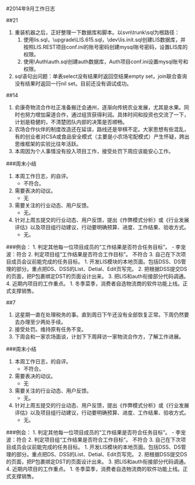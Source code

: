 #2014年9月工作日志

##21
1. 重装机器之后，正好整理一下数据库和脚本。以svn\trunk\sql为根路径：
	1. 使用lis.sql，\upgrade\LIS.615.sql，\dev\lis.init.sql创建LIS数据库，并按照LIS.REST项目conf.ini的账号密码创建mysql账号密码，设置LIS库的权限。
	2. 使用\Auth\auth.sql创建auth数据库，Auth项目conf.ini设置mysql账号和权限。
2. sql语句出问题：单表select没有结果时返回空结果empty set，join联合查询没有结果时返回一行nil set。目前还没有调试成功。

##14
1. 俞康奇物流合作社正准备搬迁会通州，逐渐向传统农业发展，尤其是水果。同时也努力增加渠道合作，通过组货获得利润。具体时间和投资也交流了一下，计划是稳健的，不清楚团队内部的决策是否顺畅。
2. 农场合作伙伴的制度改造还在延误，路线还是举棋不定。大家思想有些混乱，有的创业者对CSA或食品安全模式（主要是小农场宅配模式）产生怀疑，跨出思维框架的实验比往年活跃。
3. 本周因为个人事情没有投入项目工作，接受处罚下周应该能安心工作。


###周末小结
1. 本周工作日志，的自评。
	- 不符合。
2. 需要表决的动议。
	- 无
3. 需要关注的行业动态、用户反馈。
	- 无。 
4. 针对上周五提交的行业动态、用户反馈，提出《作弊模式分析》或《行业发展评估》以及项目组行动建议，行动要明确预算、进度、工作结果、验收方式。
	- 无。

###例会：
	1. 判定其他每一位项目成员的“工作结果是否符合任务目标”。
		- 李宠波：符合
	2. 判定项目组“工作结果是否符合工作目标”。
		 不符合
	3. 自己在下次项目成员会议前能完成的任务目标。
			1. 开发LIS模块的本地页面。包括DSS、DS管理的部分。重点把DS、DSS的List、Detial、Edit页写完。
			2. 把根据DSS提交DS的页面，把P包裹绑定DST的页面设计出来。
			3. 把LIS和auth衔接部分代码调通。
	4. 近期内项目的工作重点。
		1. 冬季菜季，消费者自选物流商的软件功能上线。正式支撑销售。

##7
1. 这星期一直在处理税务的事。直到周日下午还没有全部恢复正常。下周仍然要去办理至少两处手续。
2. 接受处罚。维持原有任务不变。
3. 下周会和一家农场面谈，计划下下周拜访一家物流合作方，了解工作进展。 


###周末小结
1. 本周工作日志，的自评。
	- 不符合。
2. 需要表决的动议。
	- 无
3. 需要关注的行业动态、用户反馈。
	- 无。 
4. 针对上周五提交的行业动态、用户反馈，提出《作弊模式分析》或《行业发展评估》以及项目组行动建议，行动要明确预算、进度、工作结果、验收方式。
	- 无。

###例会：
	1. 判定其他每一位项目成员的“工作结果是否符合任务目标”。
		- 李宠波：符合
	2. 判定项目组“工作结果是否符合工作目标”。
		 不符合
	3. 自己在下次项目成员会议前能完成的任务目标。
			1. 开发LIS模块的本地页面。包括DSS、DS管理的部分。重点把DS、DSS的List、Detial、Edit页写完。
			2. 把根据DSS提交DS的页面，把P包裹绑定DST的页面设计出来。
			3. 把LIS和auth衔接部分代码调通。
	4. 近期内项目的工作重点。
		1. 冬季菜季，消费者自选物流商的软件功能上线。正式支撑销售。
